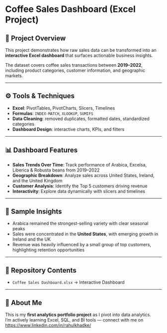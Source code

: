 # Coffee Sales Dashboard (Excel Project)

## 📌 Project Overview
This project demonstrates how raw sales data can be transformed into an **interactive Excel dashboard** that surfaces actionable business insights.

The dataset covers coffee sales transactions between **2019–2022**, including product categories, customer information, and geographic markets.

---

## ⚙️ Tools & Techniques
- **Excel**: PivotTables, PivotCharts, Slicers, Timelines  
- **Formulas**: `INDEX-MATCH`, `XLOOKUP`, `SUMIFS`  
- **Data Cleaning**: removed duplicates, formatted dates, standardized categories  
- **Dashboard Design**: interactive charts, KPIs, and filters

---

## 📊 Dashboard Features
- **Sales Trends Over Time**: Track performance of Arabica, Excelsa, Liberica & Robusta beans from 2019–2022  
- **Geographic Breakdown**: Analyze sales across United States, Ireland, and the United Kingdom  
- **Customer Analysis**: Identify the Top 5 customers driving revenue  
- **Interactivity**: Explore data dynamically with slicers and timelines

---

## 🔎 Sample Insights
- Arabica remained the strongest-selling variety with clear seasonal peaks  
- Sales were concentrated in the **United States**, with emerging growth in Ireland and the UK  
- Revenue was heavily influenced by a small group of top customers, highlighting retention opportunities  

---

## 📂 Repository Contents
- `Coffee Sales Dashboard.xlsx` → Interactive Dashboard

---

## 🙋 About Me
This is my **first analytics portfolio project** as I pivot into data analytics.  
I’m actively learning Excel, SQL, and BI tools — connect with me on https://www.linkedin.com/in/rahulkhadke/
